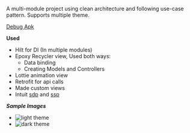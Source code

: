 A multi-module project using clean architecture and following use-case pattern.
Supports multiple theme.


[Debug Apk](apk/Finding-Falcon-debug.apk)


**Used**
  * Hilt for DI (In multiple modules)
  * Epoxy Recycler view, Used both ways:  
     * Data binding
     * Creating Models and Controllers
  * Lottie animation view
  * Retrofit for api calls
  * Made custom views 
  * Intuit [sdp](https://github.com/intuit/sdp) and [ssp](https://github.com/intuit/ssp)


***Sample Images***
* ![light theme](https://github.com/userKamalNayan/Finding-Falcone/assets/70440124/d6651672-6a12-4f81-8d54-feb84ab79371)
* ![dark theme](https://github.com/userKamalNayan/Finding-Falcone/assets/70440124/83df1834-8c3e-4875-a190-516850a29506)